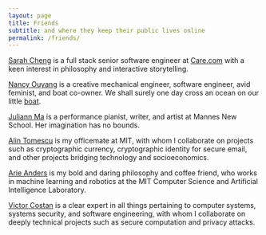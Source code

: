 ```yaml
---
layout: page
title: Friends
subtitle: and where they keep their public lives online
permalink: /friends/
---
```


[Sarah Cheng](http://sarahycheng.com/) is a full stack senior software engineer at [Care.com](https://care.com) with a keen interest in philosophy and interactive storytelling.

[Nancy Ouyang](http://www.orangenarwhals.com/) is a creative mechanical engineer, software engineer, avid feminist, and boat co-owner. We shall surely one day cross an ocean on our little [boat](http://boat.csail.mit.edu/).

[Juliann Ma](http://www.juliannma.com/) is a performance pianist, writer, and artist at Mannes New School. Her imagination has no bounds.

[Alin Tomescu](http://alinush.org/) is my officemate at MIT, with whom I collaborate on projects such as cryptographic currency, cryptographic identity for secure email, and other projects bridging technology and socioeconomics.

[Arie Anders](http://people.csail.mit.edu/aanders/) is my bold and daring philosophy and coffee friend, who works in machine learning and robotics at the MIT Computer Science and Artificial Intelligence Laboratory.

[Victor Costan](http://www.costan.us/) is a clear expert in all things pertaining to computer systems, systems security, and software engineering, with whom I collaborate on deeply technical projects such as secure computation and privacy attacks.
